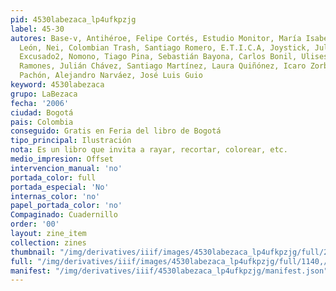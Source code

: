 ```yaml
---
pid: 4530labezaca_lp4ufkpzjg
label: 45-30
autores: Base-v, Antihéroe, Felipe Cortés, Estudio Monitor, María Isabel Rueda, Katherine
  León, Nei, Colombian Trash, Santiago Romero, E.T.I.C.A, Joystick, Julieta Miguez,
  Excusado2, Nomono, Tiago Pina, Sebastián Bayona, Carlos Bonil, Ulises Moises, Don
  Ramones, Julián Chávez, Santiago Martínez, Laura Quiñónez, Icaro Zorbar, Camilo
  Pachón, Alejandro Narváez, José Luis Guio
keyword: 4530labezaca
grupo: LaBezaca
fecha: '2006'
ciudad: Bogotá
pais: Colombia
conseguido: Gratis en Feria del libro de Bogotá
tipo_principal: Ilustración
nota: Es un libro que invita a rayar, recortar, colorear, etc.
medio_impresion: Offset
intervencion_manual: 'no'
portada_color: full
portada_especial: 'No'
internas_color: 'no'
papel_portada_color: 'no'
Compaginado: Cuadernillo
order: '00'
layout: zine_item
collection: zines
thumbnail: "/img/derivatives/iiif/images/4530labezaca_lp4ufkpzjg/full/250,/0/default.jpg"
full: "/img/derivatives/iiif/images/4530labezaca_lp4ufkpzjg/full/1140,/0/default.jpg"
manifest: "/img/derivatives/iiif/4530labezaca_lp4ufkpzjg/manifest.json"
---
```

